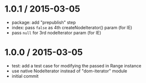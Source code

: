 
1.0.1 / 2015-03-05
==================

  * package: add "prepublish" step
  * index: pass `false` as 4th createNodeIterator() param (for IE)
  * pass `null` for 3rd nodeIterator param (for IE)

1.0.0 / 2015-03-05
==================

  * test: add a test case for modifying the passed in Range instance
  * use native NodeIterator instead of "dom-iterator" module
  * initial commit
